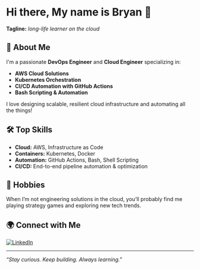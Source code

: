# Hi there, My name is Bryan 👋

**Tagline:** _long-life learner on the cloud_

## 🚀 About Me

I'm a passionate **DevOps Engineer** and **Cloud Engineer** specializing in:
- **AWS Cloud Solutions**
- **Kubernetes Orchestration**
- **CI/CD Automation with GitHub Actions**
- **Bash Scripting & Automation**

I love designing scalable, resilient cloud infrastructure and automating all the things!

## 🛠️ Top Skills

- **Cloud:** AWS, Infrastructure as Code
- **Containers:** Kubernetes, Docker
- **Automation:** GitHub Actions, Bash, Shell Scripting
- **CI/CD:** End-to-end pipeline automation & optimization

## 🎲 Hobbies

When I’m not engineering solutions in the cloud, you’ll probably find me playing strategy games and exploring new tech trends.

## 🌍 Connect with Me

[![LinkedIn](https://img.shields.io/badge/-Reza%20Fabryan-blue?style=flat-square&logo=Linkedin&logoColor=white&link=https://www.linkedin.com/in/reza-fabryan)](https://www.linkedin.com/in/reza-fabryan)

---

_“Stay curious. Keep building. Always learning.”_
